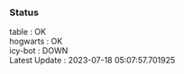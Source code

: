### Status


table : OK  
hogwarts : OK  
icy-bot : DOWN  
Latest Update : 2023-07-18 05:07:57.701925
